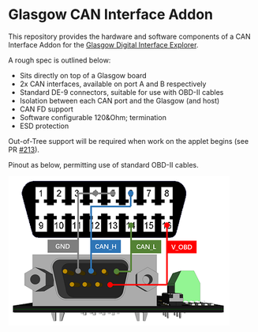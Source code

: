 # Glasgow CAN Interface Addon

This repository provides the hardware and software components of a CAN Interface Addon for the [Glasgow Digital Interface Explorer](https://github.com/GlasgowEmbedded/glasgow).

A rough spec is outlined below:

- Sits directly on top of a Glasgow board
- 2x CAN interfaces, available on port A and B respectively
- Standard DE-9 connectors, suitable for use with OBD-II cables
- Isolation between each CAN port and the Glasgow (and host)
- CAN FD support
- Software configurable 120&Ohm; termination
- ESD protection

Out-of-Tree support will be required when work on the applet begins (see PR [#213](https://github.com/GlasgowEmbedded/glasgow/pull/213)).

Pinout as below, permitting use of standard OBD-II cables.

![pinout](./pinout.png)

